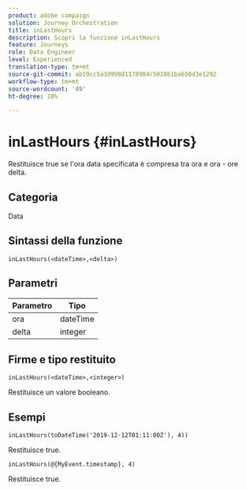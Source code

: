 ```yaml
---
product: adobe campaign
solution: Journey Orchestration
title: inLastHours
description: Scopri la funzione inLastHours
feature: Journeys
role: Data Engineer
level: Experienced
translation-type: tm+mt
source-git-commit: ab19cc5a3d998d1178984c5028b1ba650d3e1292
workflow-type: tm+mt
source-wordcount: '49'
ht-degree: 10%

---
```



# inLastHours {#inLastHours}

Restituisce true se l&#39;ora data specificata è compresa tra ora e ora - ore delta.

## Categoria

Data

## Sintassi della funzione

`inLastHours(<dateTime>,<delta>)`

## Parametri

| Parametro | Tipo |
|-----------|------------------|
| ora | dateTime |
| delta | integer |

## Firme e tipo restituito

`inLastHours(<dateTime>,<integer>)`

Restituisce un valore booleano.

## Esempi

`inLastHours(toDateTime('2019-12-12T01:11:00Z'), 4))`

Restituisce true.

`inLastHours(@{MyEvent.timestamp}, 4)`

Restituisce true.
